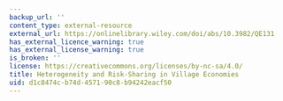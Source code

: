 ```yaml
---
backup_url: ''
content_type: external-resource
external_url: https://onlinelibrary.wiley.com/doi/abs/10.3982/QE131
has_external_licence_warning: true
has_external_license_warning: true
is_broken: ''
license: https://creativecommons.org/licenses/by-nc-sa/4.0/
title: Heterogeneity and Risk-Sharing in Village Economies
uid: d1c8474c-b74d-4571-90c8-b94242eacf50
---
```

